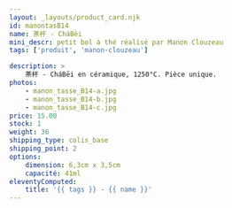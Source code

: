 ```yaml
---
layout: _layouts/product_card.njk
id: manontasB14
name: 茶杯 - CháBēi
mini_descr: petit bol à thé réalisé par Manon Clouzeau
tags: ['produit', 'manon-clouzeau']

description: >
    茶杯 - CháBēi en céramique, 1250°C. Pièce unique.
photos:
    - manon_tasse_B14-a.jpg
    - manon_tasse_B14-b.jpg
    - manon_tasse_B14-c.jpg
price: 15.00
stock: 1
weight: 36
shipping_type: colis_base
shipping_point: 2
options:
    dimension: 6,3cm x 3,5cm
    capacité: 41ml
eleventyComputed:
    title: '{{ tags }} - {{ name }}'
---
```

